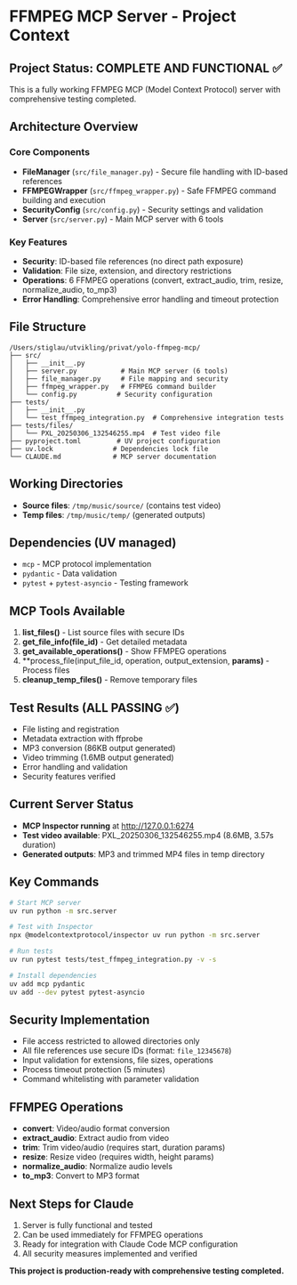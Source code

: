 # FFMPEG MCP Server - Project Context

## Project Status: COMPLETE AND FUNCTIONAL ✅

This is a fully working FFMPEG MCP (Model Context Protocol) server with comprehensive testing completed.

## Architecture Overview

### Core Components
- **FileManager** (`src/file_manager.py`) - Secure file handling with ID-based references
- **FFMPEGWrapper** (`src/ffmpeg_wrapper.py`) - Safe FFMPEG command building and execution
- **SecurityConfig** (`src/config.py`) - Security settings and validation
- **Server** (`src/server.py`) - Main MCP server with 6 tools

### Key Features
- **Security**: ID-based file references (no direct path exposure)
- **Validation**: File size, extension, and directory restrictions
- **Operations**: 6 FFMPEG operations (convert, extract_audio, trim, resize, normalize_audio, to_mp3)
- **Error Handling**: Comprehensive error handling and timeout protection

## File Structure
```
/Users/stiglau/utvikling/privat/yolo-ffmpeg-mcp/
├── src/
│   ├── __init__.py
│   ├── server.py           # Main MCP server (6 tools)
│   ├── file_manager.py     # File mapping and security
│   ├── ffmpeg_wrapper.py   # FFMPEG command builder
│   └── config.py          # Security configuration
├── tests/
│   ├── __init__.py
│   └── test_ffmpeg_integration.py  # Comprehensive integration tests
├── tests/files/
│   └── PXL_20250306_132546255.mp4  # Test video file
├── pyproject.toml         # UV project configuration
├── uv.lock               # Dependencies lock file
└── CLAUDE.md             # MCP server documentation
```

## Working Directories
- **Source files**: `/tmp/music/source/` (contains test video)
- **Temp files**: `/tmp/music/temp/` (generated outputs)

## Dependencies (UV managed)
- `mcp` - MCP protocol implementation
- `pydantic` - Data validation
- `pytest` + `pytest-asyncio` - Testing framework

## MCP Tools Available
1. **list_files()** - List source files with secure IDs
2. **get_file_info(file_id)** - Get detailed metadata 
3. **get_available_operations()** - Show FFMPEG operations
4. **process_file(input_file_id, operation, output_extension, **params)** - Process files
5. **cleanup_temp_files()** - Remove temporary files

## Test Results (ALL PASSING ✅)
- File listing and registration
- Metadata extraction with ffprobe
- MP3 conversion (86KB output generated)
- Video trimming (1.6MB output generated)
- Error handling and validation
- Security features verified

## Current Server Status
- **MCP Inspector running** at http://127.0.0.1:6274
- **Test video available**: PXL_20250306_132546255.mp4 (8.6MB, 3.57s duration)
- **Generated outputs**: MP3 and trimmed MP4 files in temp directory

## Key Commands
```bash
# Start MCP server
uv run python -m src.server

# Test with Inspector  
npx @modelcontextprotocol/inspector uv run python -m src.server

# Run tests
uv run pytest tests/test_ffmpeg_integration.py -v -s

# Install dependencies
uv add mcp pydantic
uv add --dev pytest pytest-asyncio
```

## Security Implementation
- File access restricted to allowed directories only
- All file references use secure IDs (format: `file_12345678`)
- Input validation for extensions, file sizes, operations
- Process timeout protection (5 minutes)
- Command whitelisting with parameter validation

## FFMPEG Operations
- **convert**: Video/audio format conversion
- **extract_audio**: Extract audio from video 
- **trim**: Trim video/audio (requires start, duration params)
- **resize**: Resize video (requires width, height params)
- **normalize_audio**: Normalize audio levels
- **to_mp3**: Convert to MP3 format

## Next Steps for Claude
1. Server is fully functional and tested
2. Can be used immediately for FFMPEG operations
3. Ready for integration with Claude Code MCP configuration
4. All security measures implemented and verified

**This project is production-ready with comprehensive testing completed.**